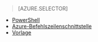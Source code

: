 > [AZURE.SELECTOR]
- [PowerShell](load-balancer-get-started-internet-arm-ps.md)
- [Azure-Befehlszeilenschnittstelle](load-balancer-get-started-internet-arm-cli.md)
- [Vorlage](load-balancer-get-started-internet-arm-template.md)


